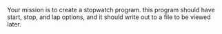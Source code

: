 Your mission is to create a stopwatch program. this program should have start, stop, and lap options, and it should write out to a file to be viewed later.